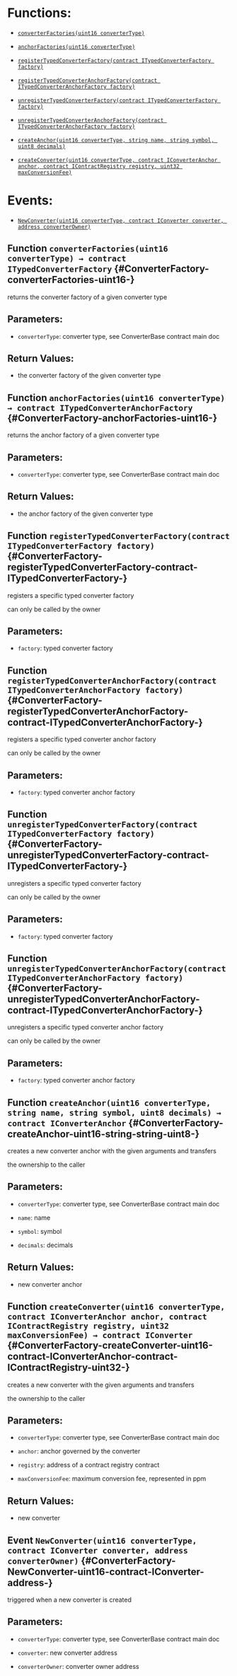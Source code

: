 # Functions:

- [`converterFactories(uint16 converterType)`](#ConverterFactory-converterFactories-uint16-)

- [`anchorFactories(uint16 converterType)`](#ConverterFactory-anchorFactories-uint16-)

- [`registerTypedConverterFactory(contract ITypedConverterFactory factory)`](#ConverterFactory-registerTypedConverterFactory-contract-ITypedConverterFactory-)

- [`registerTypedConverterAnchorFactory(contract ITypedConverterAnchorFactory factory)`](#ConverterFactory-registerTypedConverterAnchorFactory-contract-ITypedConverterAnchorFactory-)

- [`unregisterTypedConverterFactory(contract ITypedConverterFactory factory)`](#ConverterFactory-unregisterTypedConverterFactory-contract-ITypedConverterFactory-)

- [`unregisterTypedConverterAnchorFactory(contract ITypedConverterAnchorFactory factory)`](#ConverterFactory-unregisterTypedConverterAnchorFactory-contract-ITypedConverterAnchorFactory-)

- [`createAnchor(uint16 converterType, string name, string symbol, uint8 decimals)`](#ConverterFactory-createAnchor-uint16-string-string-uint8-)

- [`createConverter(uint16 converterType, contract IConverterAnchor anchor, contract IContractRegistry registry, uint32 maxConversionFee)`](#ConverterFactory-createConverter-uint16-contract-IConverterAnchor-contract-IContractRegistry-uint32-)

# Events:

- [`NewConverter(uint16 converterType, contract IConverter converter, address converterOwner)`](#ConverterFactory-NewConverter-uint16-contract-IConverter-address-)

## Function `converterFactories(uint16 converterType) → contract ITypedConverterFactory` {#ConverterFactory-converterFactories-uint16-}

returns the converter factory of a given converter type

## Parameters:

- `converterType`: converter type, see ConverterBase contract main doc

## Return Values:

- the converter factory of the given converter type

## Function `anchorFactories(uint16 converterType) → contract ITypedConverterAnchorFactory` {#ConverterFactory-anchorFactories-uint16-}

returns the anchor factory of a given converter type

## Parameters:

- `converterType`: converter type, see ConverterBase contract main doc

## Return Values:

- the anchor factory of the given converter type

## Function `registerTypedConverterFactory(contract ITypedConverterFactory factory)` {#ConverterFactory-registerTypedConverterFactory-contract-ITypedConverterFactory-}

registers a specific typed converter factory

can only be called by the owner

## Parameters:

- `factory`: typed converter factory

## Function `registerTypedConverterAnchorFactory(contract ITypedConverterAnchorFactory factory)` {#ConverterFactory-registerTypedConverterAnchorFactory-contract-ITypedConverterAnchorFactory-}

registers a specific typed converter anchor factory

can only be called by the owner

## Parameters:

- `factory`: typed converter anchor factory

## Function `unregisterTypedConverterFactory(contract ITypedConverterFactory factory)` {#ConverterFactory-unregisterTypedConverterFactory-contract-ITypedConverterFactory-}

unregisters a specific typed converter factory

can only be called by the owner

## Parameters:

- `factory`: typed converter factory

## Function `unregisterTypedConverterAnchorFactory(contract ITypedConverterAnchorFactory factory)` {#ConverterFactory-unregisterTypedConverterAnchorFactory-contract-ITypedConverterAnchorFactory-}

unregisters a specific typed converter anchor factory

can only be called by the owner

## Parameters:

- `factory`: typed converter anchor factory

## Function `createAnchor(uint16 converterType, string name, string symbol, uint8 decimals) → contract IConverterAnchor` {#ConverterFactory-createAnchor-uint16-string-string-uint8-}

creates a new converter anchor with the given arguments and transfers

the ownership to the caller

## Parameters:

- `converterType`: converter type, see ConverterBase contract main doc

- `name`: name

- `symbol`: symbol

- `decimals`: decimals

## Return Values:

- new converter anchor

## Function `createConverter(uint16 converterType, contract IConverterAnchor anchor, contract IContractRegistry registry, uint32 maxConversionFee) → contract IConverter` {#ConverterFactory-createConverter-uint16-contract-IConverterAnchor-contract-IContractRegistry-uint32-}

creates a new converter with the given arguments and transfers

the ownership to the caller

## Parameters:

- `converterType`: converter type, see ConverterBase contract main doc

- `anchor`: anchor governed by the converter

- `registry`: address of a contract registry contract

- `maxConversionFee`: maximum conversion fee, represented in ppm

## Return Values:

- new converter

## Event `NewConverter(uint16 converterType, contract IConverter converter, address converterOwner)` {#ConverterFactory-NewConverter-uint16-contract-IConverter-address-}

triggered when a new converter is created

## Parameters:

- `converterType`: converter type, see ConverterBase contract main doc

- `converter`: new converter address

- `converterOwner`: converter owner address
